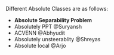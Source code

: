 Different Absolute Classes are as follows:
- **Absolute Separability Problem**
- Absolutely PPT @Suryansh 
- ACVENN @Abhyudit
- Absolutely unsteerablity @Shreyas 
- Absolute local @Arjo

